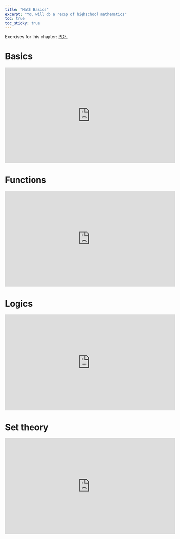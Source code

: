```yaml
---
title: "Math Basics"
excerpt: "You will do a recap of highschool mathematics"
toc: true
toc_sticky: true
---
```


<script src="https://unpkg.com/vanilla-back-to-top@7.2.1/dist/vanilla-back-to-top.min.js"></script>
<script>addBackToTop()</script>

Exercises for this chapter: <a href="https://lazarskiopencourses.github.io/courses/mathematics_for_data_science/math_basics.pdf" target="_blank">PDF.</a>

# Basics

<iframe width="560" height="315" src="https://www.youtube.com/embed/?playlist=OpswnzlvVVc,t_5ObzMpEvo," title="YouTube video player" frameborder="0" allow="accelerometer; autoplay; clipboard-write; encrypted-media; gyroscope; picture-in-picture" allowfullscreen></iframe>

# Functions

<iframe width="560" height="315" src="https://www.youtube.com/embed/?playlist=klgK7E03cVo,KtVa6kDaLa0,8rF2Or3EiJ0,1Dhdw5fkQBU,kjMfiB0AISo,zuj_-ugJJfo,SdSIq6RImjM,RJDqa1LUQzk,qD7d9JL0UEs," title="YouTube video player" frameborder="0" allow="accelerometer; autoplay; clipboard-write; encrypted-media; gyroscope; picture-in-picture" allowfullscreen></iframe>

# Logics

<iframe width="560" height="315" src="https://youtube.com/embed/9c3_jiLkioA" title="YouTube video player" frameborder="0" allow="accelerometer; autoplay; clipboard-write; encrypted-media; gyroscope; picture-in-picture" allowfullscreen></iframe>

# Set theory

<iframe width="560" height="315" src="https://youtube.com/embed/hEDAJG7pFYY" title="YouTube video player" frameborder="0" allow="accelerometer; autoplay; clipboard-write; encrypted-media; gyroscope; picture-in-picture" allowfullscreen></iframe>